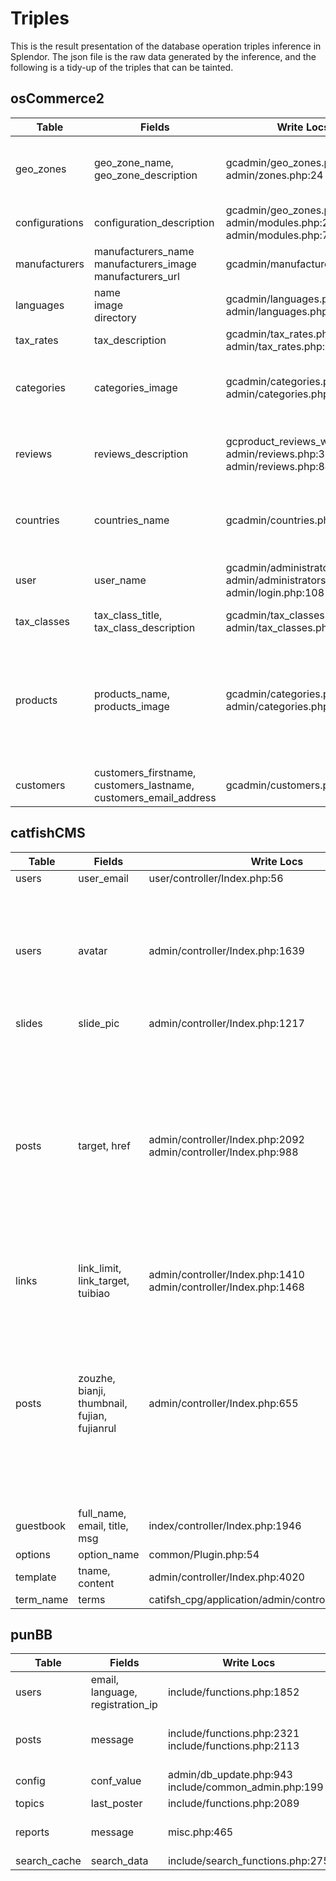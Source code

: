 # Triples
This is the result presentation of the database operation triples inference in Splendor. The json file is the raw data generated by the inference, and the following is a tidy-up of the triples that can be tainted.

## osCommerce2

| Table          | Fields                                                       | Write Locs                                                   | Read Locs                                                    |
  | -------------- | ------------------------------------------------------------ | ------------------------------------------------------------ | ------------------------------------------------------------ |
  | geo_zones      | geo_zone_name, geo_zone_description                          | gcadmin/geo_zones.php:67<br>admin/zones.php:24 | admin/tax_rates.php:76 <br>admin/geo_zones.php:181<br>admin/geo_zones.php:139<br>admin/zones.php:71<br>admin/customers.php:559 |
  | configurations | configuration_description                                    | gcadmin/geo_zones.php:198<br>admin/modules.php:223<br>admin/modules.php:7 | admin/configuration.php:84 <br>admin/configuration.php:13<br>includes/modules/payment/sage_pay_direct.php:676 |
  | manufacturers  | manufacturers_name<br>manufacturers_image<br>manufacturers_url | gcadmin/manufacturers.php:45                           | admin/manufacturers.php:77<br>admin/manufacturers.php:127<br>admin/languages.php:54 |
  | languages      | name<br>image<br>directory                                   | gcadmin/languages.php:79<br>admin/languages.php:26 | admin/languages.php:143                              |
  | tax_rates      | tax_description                                              | gcadmin/tax_rates.php:26<br>admin/tax_rates.php:38 | admin/tax_rates.php:76                               |
  | categories     | categories_image                                             | gcadmin/categories.php:320<br>admin/categories.php:84<br> | admin/categories.php:827<br>admin/categories.php:829<br>admin/categories.php:861<br>admin/categories.php:863<br>admin/languages.php:36 |
  | reviews        | reviews_description                                          | gcproduct_reviews_write.php:54<br>admin/reviews.php:35<br>admin/reviews.php:84 | admin/reviews.php:128<br>admin/reviews.php:88<br>admin/reviews.php:209<br>admin/reviews.php:827<br>admin/reviews.php:829 |
  | countries      | countries_name                                               | gcadmin/countries.php:25                               | admin/zones.php:80<br>admin/zones.php:139<br>admin/countries.php:72<br>admin/countries.php:700<br>admin/zones.php:71 |
  | user           | user_name                                                    | gcadmin/administrators.php:60<br>admin/administrators.php:124<br>admin/login.php:108 | admin/administrators.php:262<br>admin/administrators.php:181<br>admin/administrators.php:105<br>admin/login.php:39 |
  | tax_classes    | tax_class_title, tax_class_description                       | gcadmin/tax_classes.php:32<br>admin/tax_classes.php:23 | admin/tax_classes.php:67<br>admin/tax_rates.php:76 |
  | products       | products_name,<br>products_image                             | gcadmin/categories.php:354<br>admin/categories.php:359 | admin/categories.php:307<br/>admin/categories.php:346<br>admin/categories.php:352<br/>admin/categories.php:357<br>admin/categories.php:861<br>admin/categories.php:863<br>admin/specials.php:157<br>admin/specials.php:162<br>admin/specials.php:95<br>admin/languages.php:36 |
  | customers      | customers_firstname,<br>customers_lastname,<br>customers_email_address | gcadmin/customers.php:154                              | admin/customers.php:144<br/>admin/customers.php:692<br>admin/customers.php:696<br> |


## catfishCMS


  | Table     | Fields                                       | Write Locs                                                   | Read Locs                                                    |
  | --------- | -------------------------------------------- | ------------------------------------------------------------ | ------------------------------------------------------------ |
  | users     | user_email                                   | user/controller/Index.php:56         | admin/controller/Index.php:2669      |
  | users     | avatar                                       | admin/controller/Index.php:1639      | index/controller/Index.php:1249<br/>index/controller/Index.php:1247<br/>index/controller/Common.php:580<br/>index/controller/Common.php:514<br/>index/controller/Common.php:536<br/>index/controller/Index.php:168<br/>index/controller/Common.php:558<br/>admin/controller/Index.php:2669<br/>index/controller/Index.php:592<br/>index/controller/Common.php:498 |
  | slides    | slide_pic                                    | admin/controller/Index.php:1217      | index/controller/Common.php:957      |
  | posts     | target, href                                 | admin/controller/Index.php:2092<br>admin/controller/Index.php:988 | index/controller/Index.php:1284<br>index/controller/Index.php:745<br/>admin/controller/Index.php:586<br/>index/controller/Index.php:1249<br/>index/controller/Index.php:1247<br/>admin/controller/Index.php:2102<br/>index/controller/Common.php:514<br/>index/controller/Common.php:536<br/>index/controller/Common.php:607<br/>index/controller/Index.php:786<br/>index/controller/Index.php:168<br/>index/controller/Common.php:558<br/>admin/controller/Index.php:586<br/>index/controller/Index.php:592<br/>index/controller/Common.php:498<br/>index/controller/Common.php:497<br/>admin/controller/Index.php:1093<br/>index/controller/Index.php:1441 |
  | links     | link_limit, link_target, tuibiao             | admin/controller/Index.php:1410<br>admin/controller/Index.php:1468 | index/controller/Index.php:183<br/>index/controller/Common.php:1264<br/>index/controller/Common.php:1257 |
  | posts     | zouzhe, bianji, thumbnail, fujian, fujianrul | admin/controller/Index.php:655       | index/controller/Index.php:745<br/>admin/controller/Index.php:586<br/>index/controller/Index.php:1249<br/>index/controller/Index.php:1247<br/>index/controller/Common.php:514<br/>index/controller/Common.php:536<br/>index/controller/Common.php:607<br/>index/controller/Index.php:786<br/>index/controller/Index.php:168<br/>index/controller/Common.php:558<br/>admin/controller/Index.php:586<br/>index/controller/Index.php:592<br/>index/controller/Common.php:498<br/>index/controller/Common.php:497<br/>admin/controller/Index.php:1093<br/>index/controller/Index.php:144 |
  | guestbook | full_name, email, title, msg                 | index/controller/Index.php:1946      |                                                              |
  | options   | option_name                                  | common/Plugin.php:54                 |                                                              |
  | template  | tname, content                               | admin/controller/Index.php:4020      |                                                              |
  | term_name | terms                                        | catifsh_cpg/application/admin/controller/Index.php:81        |                                                              |


## punBB

| Table        | Fields                           | Write Locs                                                | Read Locs                                                    |
| ------------ | -------------------------------- | --------------------------------------------------------- | ------------------------------------------------------------ |
| users        | email, language, registration_ip | include/functions.php:1852                                |                                                              |
| posts        | message                          | include/functions.php:2321<br/>include/functions.php:2113 | delete.php:31<br/>post.php:566<br/>moderate.php:504<br/>extern.php:335 |
| config       | conf_value                       | admin/db_update.php:943<br>include/common_admin.php:199   |                                                              |
| topics       | last_poster                      | include/functions.php:2089                                |                                                              |
| reports      | message                          | misc.php:465                                              | admin/reports.php:78<br>admin/db_update.php:1580<br>admin/reports.php:167 |
| search_cache | search_data                      | include/search_functions.php:275                          |                                                              |

